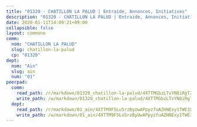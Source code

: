 ```yaml
---
title: "01320 - CHATILLON LA PALUD | Entraide, Annonces, Initiatives"
description: "01320 - CHATILLON LA PALUD | Entraide, Annonces, Initiatives"
date: 2020-01-11T14:09:21+09:00
collapsible: false
layout: commune
comm:
  nom: "CHATILLON LA PALUD"
  slug: chatillon-la-palud
  cp: "01320"
dept:
  nom: "Ain"
  slug: ain
  num: "01"
peerpad:
  comm:
    read_path: /r/markdown/01320_chatillon-la-palud/4XTTMGbzLTvYN8iRgTZc8jATVqaJqKZpMUuzSbo6ppXWojv5S
    write_path: /w/markdown/01320_chatillon-la-palud/4XTTMGbzLTvYN8iRgTZc8jATVqaJqKZpMUuzSbo6ppXWojv5S-K3TgUG4NSqdbZJ19T9J6hrqgbNRbDqNX9vr2A9PjU8e7tCG6ewjPGFprrrkGsrPVieEsSYkZUD5ZFBCe9F8PSxP9VRyKGGn4YTCvSMZbMjDde3KJ4FiBxoJmLahWB9zVgtugJZ3z
  dept:
    read_path: /r/markdown/01_ain/4XTTM9F5Lu5rzByUwAPpyzfuAZHNExy1TWE3X3wiTrPFfiAJr
    write_path: /w/markdown/01_ain/4XTTM9F5Lu5rzByUwAPpyzfuAZHNExy1TWE3X3wiTrPFfiAJr-K3TgUnxzeFoJA4CB58vXNvKXURJneTNZHUsypAQGicGiZu7AS2sPbjspGpj7s3MmMv58YhkLaSUMQMHaiKAfoMv6wF36Urxbqqh8MmnXpnKkbVhnAishABEkMRAiyAt8GGJ1Jer2
---
```


